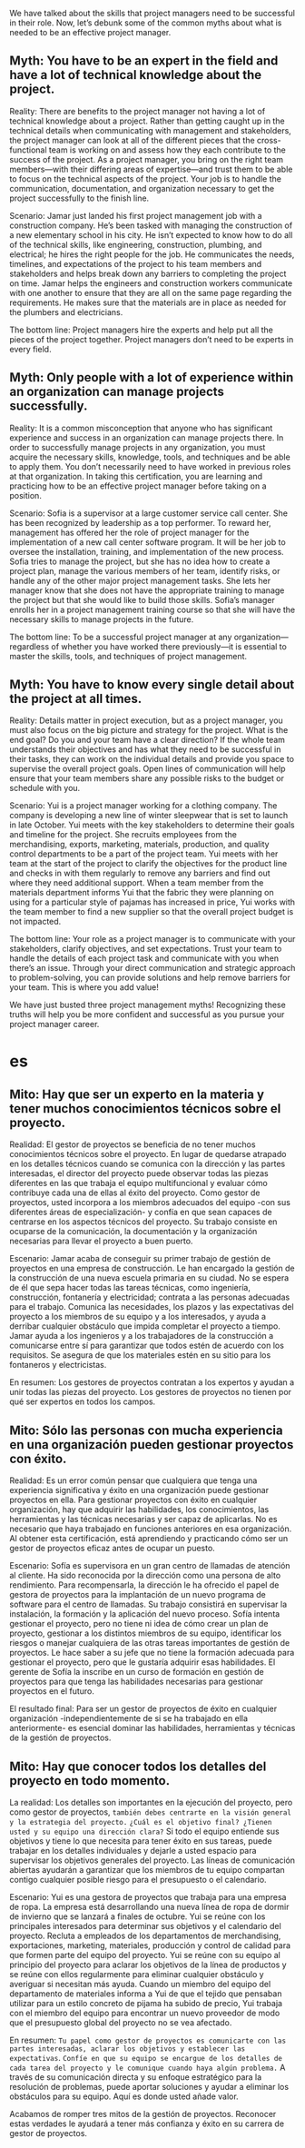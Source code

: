 We have talked about the skills that project managers need to be successful in their role. Now, let’s debunk some of the common myths about what is needed to be an effective project manager.

## Myth: You have to be an expert in the field and have a lot of technical knowledge about the project.

Reality: There are benefits to the project manager not having a lot of technical knowledge about a project. Rather than getting caught up in the technical details when communicating with management and stakeholders, the project manager can look at all of the different pieces that the cross-functional team is working on and assess how they each contribute to the success of the project. As a project manager, you bring on the right team members—with their differing areas of expertise—and trust them to be able to focus on the technical aspects of the project. Your job is to handle the communication, documentation, and organization necessary to get the project successfully to the finish line.

Scenario: Jamar just landed his first project management job with a construction company. He’s been tasked with managing the construction of a new elementary school in his city. He isn’t expected to know how to do all of the technical skills, like engineering, construction, plumbing, and electrical; he hires the right people for the job. He communicates the needs, timelines, and expectations of the project to his team members and stakeholders and helps break down any barriers to completing the project on time. Jamar helps the engineers and construction workers communicate with one another to ensure that they are all on the same page regarding the requirements. He makes sure that the materials are in place as needed for the plumbers and electricians.

The bottom line: Project managers hire the experts and help put all the pieces of the project together. Project managers don’t need to be experts in every field.

## Myth: Only people with a lot of experience within an organization can manage projects successfully.

Reality: It is a common misconception that anyone who has significant experience and success in an organization can manage projects there. In order to successfully manage projects in any organization, you must acquire the necessary skills, knowledge, tools, and techniques and be able to apply them. You don’t necessarily need to have worked in previous roles at that organization. In taking this certification, you are learning and practicing how to be an effective project manager before taking on a position.

Scenario: Sofia is a supervisor at a large customer service call center. She has been recognized by leadership as a top performer. To reward her, management has offered her the role of project manager for the implementation of a new call center software program. It will be her job to oversee the installation, training, and implementation of the new process. Sofia tries to manage the project, but she has no idea how to create a project plan, manage the various members of her team, identify risks, or handle any of the other major project management tasks. She lets her manager know that she does not have the appropriate training to manage the project but that she would like to build those skills. Sofia’s manager enrolls her in a project management training course so that she will have the necessary skills to manage projects in the future.

The bottom line: To be a successful project manager at any organization—regardless of whether you have worked there previously—it is essential to master the skills, tools, and techniques of project management.

## Myth: You have to know every single detail about the project at all times.

Reality: Details matter in project execution, but as a project manager, you must also focus on the big picture and strategy for the project. What is the end goal? Do you and your team have a clear direction? If the whole team understands their objectives and has what they need to be successful in their tasks, they can work on the individual details and provide you space to supervise the overall project goals. Open lines of communication will help ensure that your team members share any possible risks to the budget or schedule with you.

Scenario: Yui is a project manager working for a clothing company. The company is developing a new line of winter sleepwear that is set to launch in late October. Yui meets with the key stakeholders to determine their goals and timeline for the project. She recruits employees from the merchandising, exports, marketing, materials, production, and quality control departments to be a part of the project team. Yui meets with her team at the start of the project to clarify the objectives for the product line and checks in with them regularly to remove any barriers and find out where they need additional support. When a team member from the materials department informs Yui that the fabric they were planning on using for a particular style of pajamas has increased in price, Yui works with the team member to find a new supplier so that the overall project budget is not impacted.

The bottom line: Your role as a project manager is to communicate with your stakeholders, clarify objectives, and set expectations. Trust your team to handle the details of each project task and communicate with you when there’s an issue. Through your direct communication and strategic approach to problem-solving, you can provide solutions and help remove barriers for your team. This is where you add value!

We have just busted three project management myths! Recognizing these truths will help you be more confident and successful as you pursue your project manager career.

# es

## Mito: Hay que ser un experto en la materia y tener muchos conocimientos técnicos sobre el proyecto.

Realidad: El gestor de proyectos se beneficia de no tener muchos conocimientos técnicos sobre el proyecto. En lugar de quedarse atrapado en los detalles técnicos cuando se comunica con la dirección y las partes interesadas, el director del proyecto puede observar todas las piezas diferentes en las que trabaja el equipo multifuncional y evaluar cómo contribuye cada una de ellas al éxito del proyecto. Como gestor de proyectos, usted incorpora a los miembros adecuados del equipo -con sus diferentes áreas de especialización- y confía en que sean capaces de centrarse en los aspectos técnicos del proyecto. Su trabajo consiste en ocuparse de la comunicación, la documentación y la organización necesarias para llevar el proyecto a buen puerto.

Escenario: Jamar acaba de conseguir su primer trabajo de gestión de proyectos en una empresa de construcción. Le han encargado la gestión de la construcción de una nueva escuela primaria en su ciudad. No se espera de él que sepa hacer todas las tareas técnicas, como ingeniería, construcción, fontanería y electricidad; contrata a las personas adecuadas para el trabajo. Comunica las necesidades, los plazos y las expectativas del proyecto a los miembros de su equipo y a los interesados, y ayuda a derribar cualquier obstáculo que impida completar el proyecto a tiempo. Jamar ayuda a los ingenieros y a los trabajadores de la construcción a comunicarse entre sí para garantizar que todos estén de acuerdo con los requisitos. Se asegura de que los materiales estén en su sitio para los fontaneros y electricistas.

En resumen: Los gestores de proyectos contratan a los expertos y ayudan a unir todas las piezas del proyecto. Los gestores de proyectos no tienen por qué ser expertos en todos los campos.

## Mito: Sólo las personas con mucha experiencia en una organización pueden gestionar proyectos con éxito.

Realidad: Es un error común pensar que cualquiera que tenga una experiencia significativa y éxito en una organización puede gestionar proyectos en ella. Para gestionar proyectos con éxito en cualquier organización, hay que adquirir las habilidades, los conocimientos, las herramientas y las técnicas necesarias y ser capaz de aplicarlas. No es necesario que haya trabajado en funciones anteriores en esa organización. Al obtener esta certificación, está aprendiendo y practicando cómo ser un gestor de proyectos eficaz antes de ocupar un puesto.

Escenario: Sofía es supervisora en un gran centro de llamadas de atención al cliente. Ha sido reconocida por la dirección como una persona de alto rendimiento. Para recompensarla, la dirección le ha ofrecido el papel de gestora de proyectos para la implantación de un nuevo programa de software para el centro de llamadas. Su trabajo consistirá en supervisar la instalación, la formación y la aplicación del nuevo proceso. Sofía intenta gestionar el proyecto, pero no tiene ni idea de cómo crear un plan de proyecto, gestionar a los distintos miembros de su equipo, identificar los riesgos o manejar cualquiera de las otras tareas importantes de gestión de proyectos. Le hace saber a su jefe que no tiene la formación adecuada para gestionar el proyecto, pero que le gustaría adquirir esas habilidades. El gerente de Sofía la inscribe en un curso de formación en gestión de proyectos para que tenga las habilidades necesarias para gestionar proyectos en el futuro.

El resultado final: Para ser un gestor de proyectos de éxito en cualquier organización -independientemente de si se ha trabajado en ella anteriormente- es esencial dominar las habilidades, herramientas y técnicas de la gestión de proyectos.

## Mito: Hay que conocer todos los detalles del proyecto en todo momento.

La realidad: Los detalles son importantes en la ejecución del proyecto, pero como gestor de proyectos, `también debes centrarte en la visión general y la estrategia del proyecto.` `¿Cuál es el objetivo final? ¿Tienen usted y su equipo una dirección clara?` Si todo el equipo entiende sus objetivos y tiene lo que necesita para tener éxito en sus tareas, puede trabajar en los detalles individuales y dejarle a usted espacio para supervisar los objetivos generales del proyecto. Las líneas de comunicación abiertas ayudarán a garantizar que los miembros de tu equipo compartan contigo cualquier posible riesgo para el presupuesto o el calendario.

Escenario: Yui es una gestora de proyectos que trabaja para una empresa de ropa. La empresa está desarrollando una nueva línea de ropa de dormir de invierno que se lanzará a finales de octubre. Yui se reúne con los principales interesados para determinar sus objetivos y el calendario del proyecto. Recluta a empleados de los departamentos de merchandising, exportaciones, marketing, materiales, producción y control de calidad para que formen parte del equipo del proyecto. Yui se reúne con su equipo al principio del proyecto para aclarar los objetivos de la línea de productos y se reúne con ellos regularmente para eliminar cualquier obstáculo y averiguar si necesitan más ayuda. Cuando un miembro del equipo del departamento de materiales informa a Yui de que el tejido que pensaban utilizar para un estilo concreto de pijama ha subido de precio, Yui trabaja con el miembro del equipo para encontrar un nuevo proveedor de modo que el presupuesto global del proyecto no se vea afectado.

En resumen: `Tu papel como gestor de proyectos es comunicarte con las partes interesadas, aclarar los objetivos y establecer las expectativas`. `Confíe en que su equipo se encargue de los detalles de cada tarea del proyecto y le comunique cuando haya algún problema.` A través de su comunicación directa y su enfoque estratégico para la resolución de problemas, puede aportar soluciones y ayudar a eliminar los obstáculos para su equipo. Aquí es donde usted añade valor.

Acabamos de romper tres mitos de la gestión de proyectos. Reconocer estas verdades le ayudará a tener más confianza y éxito en su carrera de gestor de proyectos.
